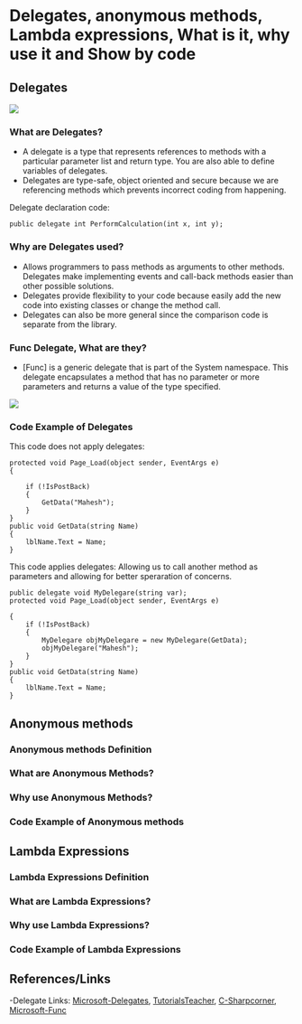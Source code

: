 # Delegates, anonymous methods, Lambda expressions, What is it, why use it and Show by code

## Delegates

![](https://www.tutorialsteacher.com/Content/images/csharp/delegate-mapping.png)

### What are Delegates?

- A delegate is a type that represents references to methods with a particular parameter list and return type. You are also able to define variables of delegates.
- Delegates are type-safe, object oriented and secure because we are referencing methods which prevents incorrect coding from happening.

Delegate declaration  code:

```text
public delegate int PerformCalculation(int x, int y);
```

### Why are Delegates used?

- Allows programmers to pass methods as arguments to other methods. Delegates make implementing events and call-back methods easier than other possible solutions.
- Delegates provide flexibility to your code because  easily add the new code into existing classes or change the method call.
- Delegates can also be more general since the comparison code is separate  from the library.

### Func Delegate, What are they?

- [Func] is a generic delegate that is part of the System namespace.
This delegate encapsulates a method that has no parameter or more parameters and returns a value of the type specified.

![](https://www.tutorialsteacher.com/Content/images/csharp/func-delegate.png)

### Code Example of Delegates

This code does not apply delegates:

```text
protected void Page_Load(object sender, EventArgs e)  
{  
  
    if (!IsPostBack)  
    {  
        GetData("Mahesh");  
    }  
}  
public void GetData(string Name)  
{  
    lblName.Text = Name;  
}  
```

This code applies delegates:
Allowing us to call another method as parameters and allowing for better speraration of concerns.

```text
public delegate void MyDelegare(string var);  
protected void Page_Load(object sender, EventArgs e)  
  
{  
    if (!IsPostBack)  
    {  
        MyDelegare objMyDelegare = new MyDelegare(GetData);  
        objMyDelegare("Mahesh");  
    }  
}  
public void GetData(string Name)  
{  
    lblName.Text = Name;  
}  
```

## Anonymous methods

### Anonymous methods Definition

### What are Anonymous Methods?

### Why use Anonymous Methods?

### Code Example of Anonymous methods

## Lambda Expressions

### Lambda Expressions Definition

### What are Lambda Expressions?

### Why use Lambda Expressions?

### Code Example of Lambda Expressions

## References/Links

-Delegate Links: [Microsoft-Delegates](https://docs.microsoft.com/en-us/dotnet/csharp/programming-guide/delegates/), [TutorialsTeacher](https://www.tutorialsteacher.com/csharp/csharp-delegates), [C-Sharpcorner](https://www.c-sharpcorner.com/UploadFile/8911c4/simple-delegates-with-examples-in-C-Sharp/), [Microsoft-Func](https://docs.microsoft.com/en-us/dotnet/api/system.func-2?view=net-6.0)